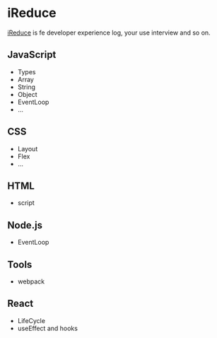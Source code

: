 # iReduce

[iReduce](https://i-reduce.vercel.app/) is fe developer experience log, your use interview and so on.

## JavaScript

- Types
- Array
- String
- Object
- EventLoop
- ...

## CSS

- Layout
- Flex
- ...

## HTML

- script

## Node.js

- EventLoop

## Tools

- webpack

## React

- LifeCycle
- useEffect and hooks
